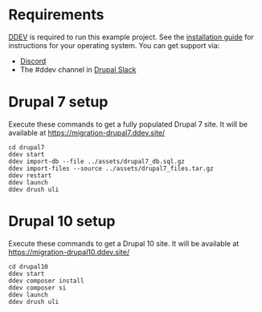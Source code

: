 # Requirements

[DDEV](https://ddev.com) is required to run this example project. See the [installation guide](https://ddev.readthedocs.io/en/stable/users/install/ddev-installation/) for instructions for your operating system. You can get support via:

* [Discord](https://discord.gg/kDvSFBSZfs)
* The #ddev channel in [Drupal Slack](https://drupal.org/slack)

# Drupal 7 setup

Execute these commands to get a fully populated Drupal 7 site. It will be available at https://migration-drupal7.ddev.site/

```
cd drupal7
ddev start
ddev import-db --file ../assets/drupal7_db.sql.gz
ddev import-files --source ../assets/drupal7_files.tar.gz
ddev restart
ddev launch
ddev drush uli
```

# Drupal 10 setup

Execute these commands to get a Drupal 10 site. It will be available at https://migration-drupal10.ddev.site/

```
cd drupal10
ddev start
ddev composer install
ddev composer si
ddev launch
ddev drush uli
```
